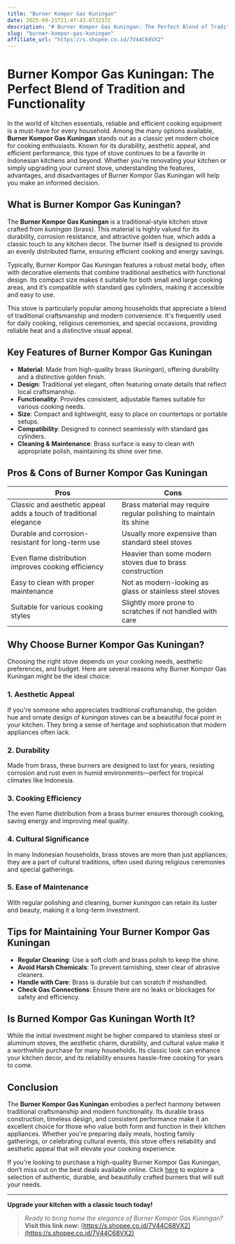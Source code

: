 ```yaml
---
title: "Burner Kompor Gas Kuningan"
date: 2025-09-21T21:47:43.073237Z
description: "# Burner Kompor Gas Kuningan: The Perfect Blend of Tradition and Functionality..."
slug: "burner-kompor-gas-kuningan"
affiliate_url: "https://s.shopee.co.id/7V44C68VX2"
---
```

# Burner Kompor Gas Kuningan: The Perfect Blend of Tradition and Functionality

In the world of kitchen essentials, reliable and efficient cooking equipment is a must-have for every household. Among the many options available, **Burner Kompor Gas Kuningan** stands out as a classic yet modern choice for cooking enthusiasts. Known for its durability, aesthetic appeal, and efficient performance, this type of stove continues to be a favorite in Indonesian kitchens and beyond. Whether you're renovating your kitchen or simply upgrading your current stove, understanding the features, advantages, and disadvantages of Burner Kompor Gas Kuningan will help you make an informed decision.

## What is Burner Kompor Gas Kuningan?

The **Burner Kompor Gas Kuningan** is a traditional-style kitchen stove crafted from *kuningan* (brass). This material is highly valued for its durability, corrosion resistance, and attractive golden hue, which adds a classic touch to any kitchen decor. The burner itself is designed to provide an evenly distributed flame, ensuring efficient cooking and energy savings.

Typically, Burner Kompor Gas Kuningan features a robust metal body, often with decorative elements that combine traditional aesthetics with functional design. Its compact size makes it suitable for both small and large cooking areas, and it’s compatible with standard gas cylinders, making it accessible and easy to use.

This stove is particularly popular among households that appreciate a blend of traditional craftsmanship and modern convenience. It's frequently used for daily cooking, religious ceremonies, and special occasions, providing reliable heat and a distinctive visual appeal.

## Key Features of Burner Kompor Gas Kuningan

- **Material**: Made from high-quality brass (*kuningan*), offering durability and a distinctive golden finish.
- **Design**: Traditional yet elegant, often featuring ornate details that reflect local craftsmanship.
- **Functionality**: Provides consistent, adjustable flames suitable for various cooking needs.
- **Size**: Compact and lightweight, easy to place on countertops or portable setups.
- **Compatibility**: Designed to connect seamlessly with standard gas cylinders.
- **Cleaning & Maintenance**: Brass surface is easy to clean with appropriate polish, maintaining its shine over time.

## Pros & Cons of Burner Kompor Gas Kuningan

| **Pros** | **Cons** |
|------------|------------|
| Classic and aesthetic appeal adds a touch of traditional elegance | Brass material may require regular polishing to maintain its shine |
| Durable and corrosion-resistant for long-term use | Usually more expensive than standard steel stoves |
| Even flame distribution improves cooking efficiency | Heavier than some modern stoves due to brass construction |
| Easy to clean with proper maintenance | Not as modern-looking as glass or stainless steel stoves |
| Suitable for various cooking styles | Slightly more prone to scratches if not handled with care |

## Why Choose Burner Kompor Gas Kuningan?

Choosing the right stove depends on your cooking needs, aesthetic preferences, and budget. Here are several reasons why Burner Kompor Gas Kuningan might be the ideal choice:

### 1. Aesthetic Appeal

If you're someone who appreciates traditional craftsmanship, the golden hue and ornate design of *kuningan* stoves can be a beautiful focal point in your kitchen. They bring a sense of heritage and sophistication that modern appliances often lack.

### 2. Durability

Made from brass, these burners are designed to last for years, resisting corrosion and rust even in humid environments—perfect for tropical climates like Indonesia.

### 3. Cooking Efficiency

The even flame distribution from a brass burner ensures thorough cooking, saving energy and improving meal quality.

### 4. Cultural Significance

In many Indonesian households, brass stoves are more than just appliances; they are a part of cultural traditions, often used during religious ceremonies and special gatherings.

### 5. Ease of Maintenance

With regular polishing and cleaning, burner *kuningan* can retain its luster and beauty, making it a long-term investment.

## Tips for Maintaining Your Burner Kompor Gas Kuningan

- **Regular Cleaning**: Use a soft cloth and brass polish to keep the shine.
- **Avoid Harsh Chemicals**: To prevent tarnishing, steer clear of abrasive cleaners.
- **Handle with Care**: Brass is durable but can scratch if mishandled.
- **Check Gas Connections**: Ensure there are no leaks or blockages for safety and efficiency.

## Is Burned Kompor Gas Kuningan Worth It?

While the initial investment might be higher compared to stainless steel or aluminum stoves, the aesthetic charm, durability, and cultural value make it a worthwhile purchase for many households. Its classic look can enhance your kitchen decor, and its reliability ensures hassle-free cooking for years to come.

## Conclusion

The **Burner Kompor Gas Kuningan** embodies a perfect harmony between traditional craftsmanship and modern functionality. Its durable brass construction, timeless design, and consistent performance make it an excellent choice for those who value both form and function in their kitchen appliances. Whether you're preparing daily meals, hosting family gatherings, or celebrating cultural events, this stove offers reliability and aesthetic appeal that will elevate your cooking experience.

If you're looking to purchase a high-quality Burner Kompor Gas Kuningan, don’t miss out on the best deals available online. Click [here](https://s.shopee.co.id/7V44C68VX2) to explore a selection of authentic, durable, and beautifully crafted burners that will suit your needs.

---

**Upgrade your kitchen with a classic touch today!**

> *Ready to bring home the elegance of Burner Kompor Gas Kuningan?*  
> **Visit this link now:** [https://s.shopee.co.id/7V44C68VX2](https://s.shopee.co.id/7V44C68VX2)